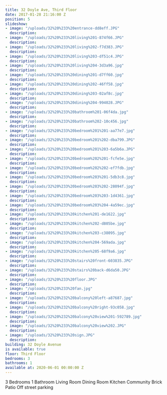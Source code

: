 ```yaml
---
title: 32 Doyle Ave, Third Floor
date: 2017-01-28 21:16:00 Z
position: 5
slideshow:
- image: "/uploads/32%20%233%20entrance-dd8eff.JPG"
  description: 
- image: "/uploads/32%20%233%20living%201-874f66.JPG"
  description: 
- image: "/uploads/32%20%233%20living%202-f7d383.JPG"
  description: 
- image: "/uploads/32%20%233%20living%203-df51c4.JPG"
  description: 
- image: "/uploads/32%20%233%20living%204-3d3a96.jpg"
  description: 
- image: "/uploads/32%20%233%20dining%201-d7ff60.jpg"
  description: 
- image: "/uploads/32%20%233%20dining%202-46ff58.jpg"
  description: 
- image: "/uploads/32%20%233%20dining%203-02af8c.jpg"
  description: 
- image: "/uploads/32%20%233%20dining%204-994028.JPG"
  description: 
- image: "/uploads/32%20%233%20bathroom%201-06f4da.jpg"
  description: 
- image: "/uploads/32%20%233%20bathroom%202-10c456.jpg"
  description: 
- image: "/uploads/32%20%233%20bedroom%201%201-aa77e7.jpg"
  description: 
- image: "/uploads/32%20%233%20bedroom%201%202-dba799.JPG"
  description: 
- image: "/uploads/32%20%233%20bedroom%201%203-6a5b6a.JPG"
  description: 
- image: "/uploads/32%20%233%20bedroom%202%201-fcfe5e.jpg"
  description: 
- image: "/uploads/32%20%233%20bedroom%202%202-ef7fdb.jpg"
  description: 
- image: "/uploads/32%20%233%20bedroom%203%201-5db3c8.jpg"
  description: 
- image: "/uploads/32%20%233%20bedroom%203%202-28094f.jpg"
  description: 
- image: "/uploads/32%20%233%20bedroom%203%203-1d4361.jpg"
  description: 
- image: "/uploads/32%20%233%20bedroom%203%204-4a59ec.jpg"
  description: 
- image: "/uploads/32%20%233%20kitchen%201-de1622.jpg"
  description: 
- image: "/uploads/32%20%233%20kitchen%202-d805be.jpg"
  description: 
- image: "/uploads/32%20%233%20kitchen%203-c38095.jpg"
  description: 
- image: "/uploads/32%20%233%20kitchen%204-569ada.jpg"
  description: 
- image: "/uploads/32%20%233%20kitchen%205-68f9a6.jpg"
  description: 
- image: "/uploads/32%20%233%20stairs%20front-603835.JPG"
  description: 
- image: "/uploads/32%20%233%20stairs%20back-d6da50.JPG"
  description: 
- image: "/uploads/32%20%233%20floor.JPG"
  description: 
- image: "/uploads/32%20%233%20fan.jpg"
  description: 
- image: "/uploads/32%20%232%20balcony%20left-a87687.jpg"
  description: 
- image: "/uploads/32%20%232%20balcony%20right-93c058.jpg"
  description: 
- image: "/uploads/32%20%232%20balcony%20view%201-592789.jpg"
  description: 
- image: "/uploads/32%20%233%20balcony%20view%202.JPG"
  description: 
- image: "/uploads/32%20%233%20sign.JPG"
  description: 
building: 32 Doyle Avenue
is available: true
floor: Third Floor
bedrooms: 3
bathrooms: 1
available at: 2020-06-01 00:00:00 Z
---
```


3 Bedrooms
1 Bathroom
Living Room
Dining Room
Kitchen
Community Brick Patio
Off street parking